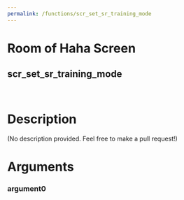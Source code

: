 ```yaml
---
permalink: /functions/scr_set_sr_training_mode
---
```

# Room of Haha Screen  
## scr_set_sr_training_mode  
&nbsp;  
# Description  
(No description provided. Feel free to make a pull request!) 
&nbsp;  
# Arguments
### argument0

&nbsp;  


